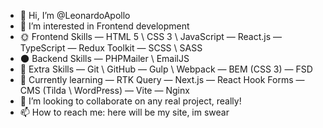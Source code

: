 - 👋 Hi, I’m @LeonardoApollo
- 👀 I’m interested in Frontend development
- 🌞 Frontend Skills
  — HTML 5 \ CSS 3 \ JavaScript
  — React.js
  — TypeScript 
  — Redux Toolkit
  — SCSS \ SASS 
- 🌑 Backend Skills
   — PHPMailer \ EmailJS
- 📜 Extra Skills
    — Git \ GitHub
    — Gulp \ Webpack
    — BEM (CSS 3)
    — FSD
- 🍒 Currently learning
    — RTK Query
    — Next.js
    — React Hook Forms
    — CMS (Tilda \ WordPress)
    — Vite
    — Nginx
- 💞️ I’m looking to collaborate on any real project, really!
- 📫 How to reach me: here will be my site, im swear

<!---
LeonardoApollo/LeonardoApollo is a ✨ special ✨ repository because its `README.md` (this file) appears on your GitHub profile.
You can click the Preview link to take a look at your changes.
--->
